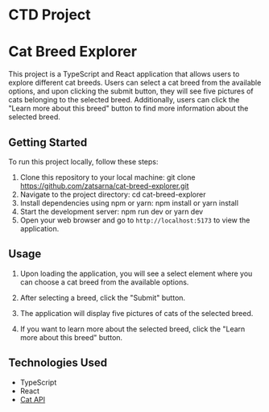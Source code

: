 # CTD Project

# Cat Breed Explorer

This project is a TypeScript and React application that allows users to explore different cat breeds. Users can select a cat breed from the available options, and upon clicking the submit button, they will see five pictures of cats belonging to the selected breed. Additionally, users can click the "Learn more about this breed" button to find more information about the selected breed.

## Getting Started

To run this project locally, follow these steps:

1. Clone this repository to your local machine:
git clone https://github.com/zatsarna/cat-breed-explorer.git
2. Navigate to the project directory:
cd cat-breed-explorer
3. Install dependencies using npm or yarn:
npm install
or
yarn install
4. Start the development server:
npm run dev
or
yarn dev
5. Open your web browser and go to `http://localhost:5173` to view the application.

## Usage
1. Upon loading the application, you will see a select element where you can choose a cat breed from the available options.

2. After selecting a breed, click the "Submit" button.

3. The application will display five pictures of cats of the selected breed.

4. If you want to learn more about the selected breed, click the "Learn more about this breed" button.

## Technologies Used

- TypeScript
- React
- [Cat API](https://thecatapi.com/)